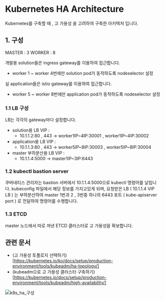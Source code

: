 # Kubernetes HA Architecture
Kubernetes를 구축할 때 , 고 가용성 을 고려하여 구축한 아키텍처 입니다.

## 1. 구성
MASTER : 3
WORKER : 8

개발용 solution들은 ingress gateway를 이용하여 접근합니다.
- worker 1 ~ worker 4번에만 solution pod가 동작하도록 nodeselector 설정

실 application들은 istio gateway를 이용하여 접근합니다.
- worker 5 ~ worker 8번에만 application pod가 동작하도록 nodeselector 설정

### 1.1 LB 구성
LB는 각각의 gateway마다 설정합니다.

- solution용 LB VIP : 
    - 10.1.1.2:80 , 443 -> worker1IP~4IP:30001 , worker1IP~4IP:30002
- application용 LB VIP : 
    - 10.1.1.3:80 , 443 -> worker5IP~8IP:30003 , worker5IP~8IP:30004
- master 부하분산용 LB VIP : 
    - 10.1.1.4:5000 -> master1IP~3IP:6443


### 1.2 kubectl bastion server
쿠버네티스 관리자는 bastion 서버에서 10.1.1.4:5000으로 kubectl 명령어를 날립니다.
kubeconfig 파일에서 해당 정보를 가지고있게 되며, 요청받은 LB ( 10.1.1.4 VIP LB ) 는 부하분산하여
master 1번과 2 , 3번중 하나의 6443 포트 ( kube-apiserver port ) 로 전달하여 명령어를 수행합니다.

### 1.3 ETCD
master 노드에서 따로 꺼낸 ETCD 클러스터로 고 가용성을 확보합니다.

## 관련 문서
- (고 가용성 토폴로지 선택하기)[https://kubernetes.io/ko/docs/setup/production-environment/tools/kubeadm/ha-topology/]
- (kubeadm으로 고 가용성 클러스터 구축하기)[https://kubernetes.io/docs/setup/production-environment/tools/kubeadm/high-availability/]

![k8s_ha_구성][k8s_ha_구성]

[k8s_ha_구성]:./images/k8s_ha_구성.png